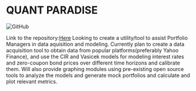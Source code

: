 # QUANT PARADISE 
![GitHub](https://img.shields.io/github/license/Naman-Goyal/COMS4995?style=flat-square)

Link to the repository:[Here](https://github.com/harshhacks/quantparadise)
Looking to create a utility/tool to assist Portfolio Managers in data aquisition and modeling. Currently plan to create a data acquisition tool to obtain data from popular platforms(preferably Yahoo Finance), and use the CIR and Vasicek models for modeling interest rates and zero-coupon bond prices over different time horizons and calibrate them. Will also provide graphing modules using pre-existing open source tools to analyze the models and generate mock portfolios and calculate and plot relevant metrics.

